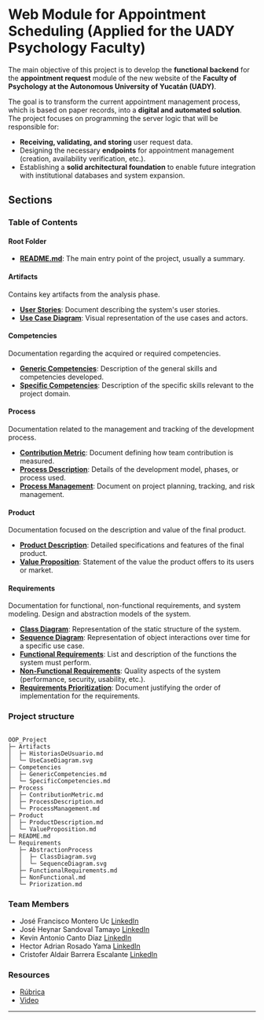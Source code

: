# Web Module for Appointment Scheduling (Applied for the UADY Psychology Faculty)

The main objective of this project is to develop the **functional backend** for the **appointment request** module of the new website of the **Faculty of Psychology at the Autonomous University of Yucatán (UADY)**.

The goal is to transform the current appointment management process, which is based on paper records, into a **digital and automated solution**. The project focuses on programming the server logic that will be responsible for:

* **Receiving, validating, and storing** user request data.
* Designing the necessary **endpoints** for appointment management (creation, availability verification, etc.).
* Establishing a **solid architectural foundation** to enable future integration with institutional databases and system expansion.

## Sections

### Table of Contents

#### Root Folder

* [**README.md**](README.md): The main entry point of the project, usually a summary.

#### Artifacts

Contains key artifacts from the analysis phase.

* [**User Stories**](Artifacts/HistoriasDeUsuario.md): Document describing the system's user stories.
* [**Use Case Diagram**](Artifacts/UseCaseDiagram.svg): Visual representation of the use cases and actors.

#### Competencies

Documentation regarding the acquired or required competencies.

* [**Generic Competencies**](Competencies/GenericCompetencies.md): Description of the general skills and competencies developed.
* [**Specific Competencies**](Competencies/SpecificCompetencies.md): Description of the specific skills relevant to the project domain.

#### Process

Documentation related to the management and tracking of the development process.

* [**Contribution Metric**](Process/ContributionMetric.md): Document defining how team contribution is measured.
* [**Process Description**](Process/ProcessDescription.md): Details of the development model, phases, or process used.
* [**Process Management**](Process/ProcessManagement.md): Document on project planning, tracking, and risk management.

#### Product

Documentation focused on the description and value of the final product.

* [**Product Description**](Product/ProductDescription.md): Detailed specifications and features of the final product.
* [**Value Proposition**](Product/ValueProposition.md): Statement of the value the product offers to its users or market.

#### Requirements

Documentation for functional, non-functional requirements, and system modeling.
Design and abstraction models of the system.

* [**Class Diagram**](Requirements/AbstractionProcess/ClassDiagram.svg): Representation of the static structure of the system.
* [**Sequence Diagram**](Requirements/AbstractionProcess/SequenceDiagram.svg): Representation of object interactions over time for a specific use case.
* [**Functional Requirements**](Requirements/FunctionalRequirements.md): List and description of the functions the system must perform.
* [**Non-Functional Requirements**](Requirements/NonFunctional.md): Quality aspects of the system (performance, security, usability, etc.).
* [**Requirements Prioritization**](Requirements/Priorization.md): Document justifying the order of implementation for the requirements.

### Project structure

```plaintext

OOP_Project
├─ Artifacts
│  ├─ HistoriasDeUsuario.md
│  └─ UseCaseDiagram.svg
├─ Competencies
│  ├─ GenericCompetencies.md
│  └─ SpecificCompetencies.md
├─ Process
│  ├─ ContributionMetric.md
│  ├─ ProcessDescription.md
│  └─ ProcessManagement.md
├─ Product
│  ├─ ProductDescription.md
│  └─ ValueProposition.md
├─ README.md
└─ Requirements
   ├─ AbstractionProcess
   │  ├─ ClassDiagram.svg
   │  └─ SequenceDiagram.svg
   ├─ FunctionalRequirements.md
   ├─ NonFunctional.md
   └─ Priorization.md

```

### Team Members

* José Francisco Montero Uc             [LinkedIn](https://www.linkedin.com/in/francisco-montero-uc-a8a06028a)
* José Heynar Sandoval Tamayo           [LinkedIn](https://www.linkedin.com/in/sandoval-tamayo-jose-heynar-893ba9324)
* Kevin Antonio Canto Díaz              [LinkedIn](https://www.linkedin.com/in/Dev-KevinCanto)
* Hector Adrian Rosado Yama             [LinkedIn](https://www.linkedin.com/in/hector-adrian-rosado-yama)
* Cristofer Aldair Barrera Escalante    [LinkedIn](https://www.linkedin.com/in/barrera-escalante-cristofer-aldair-2376a9324/?trk=opento_sprofile_topcard)

### Resources

* [Rúbrica](https://alumnosuady-my.sharepoint.com/:x:/g/personal/a20203837_alumnos_uady_mx/ERaHsam9bBJKsRh5Rhs7tXUBCWV_WHjgDP7p0L7lHxz3gA?e=4K8XPs)
* [Video](URL_AQUI)

---

